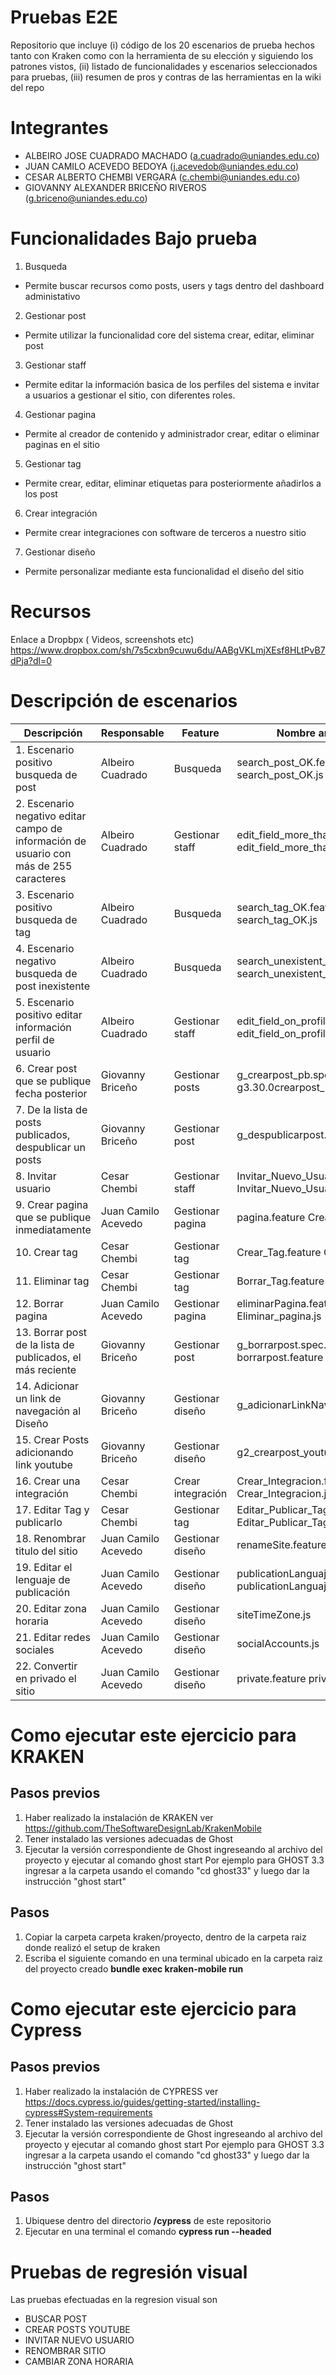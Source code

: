 # Pruebas E2E
Repositorio que incluye (i) código de los 20 escenarios de prueba hechos tanto con Kraken como con la herramienta de su elección y siguiendo los patrones vistos, (ii) listado de funcionalidades y escenarios seleccionados para pruebas, (iii) resumen de pros y contras de las herramientas en la wiki del repo

# Integrantes
- ALBEIRO JOSE CUADRADO MACHADO (a.cuadrado@uniandes.edu.co)
- JUAN CAMILO ACEVEDO BEDOYA (j.acevedob@uniandes.edu.co)
- CESAR ALBERTO CHEMBI VERGARA (c.chembi@uniandes.edu.co)
- GIOVANNY ALEXANDER BRICEÑO RIVEROS (g.briceno@uniandes.edu.co)


# Funcionalidades Bajo prueba

1. Busqueda
- Permite buscar recursos como posts, users y tags dentro del dashboard administativo

2. Gestionar post
- Permite utilizar la funcionalidad core del sistema crear, editar, eliminar post

3. Gestionar staff
- Permite editar la información basica de los perfiles del sistema e invitar a usuarios a gestionar el sitio, con diferentes roles.

4. Gestionar pagina
- Permite al creador de contenido y administrador crear, editar o eliminar paginas en el sitio

5. Gestionar tag
- Permite crear, editar, eliminar etiquetas para posteriormente añadirlos a los post

6. Crear integración
- Permite crear integraciones con  software de terceros a nuestro sitio

7. Gestionar diseño
- Permite personalizar mediante esta funcionalidad el diseño del sitio

# Recursos
Enlace a Dropbpx ( Videos, screenshots etc) https://www.dropbox.com/sh/7s5cxbn9cuwu6du/AABgVKLmjXEsf8HLtPvB7dPja?dl=0

# Descripción de escenarios
| Descripción                                         | Responsable      | Feature | Nombre archivo|
|-----------------------------------------------------|------------------|-------------|-----|
| 1. Escenario positivo busqueda de post              | Albeiro Cuadrado |  Busqueda |search_post_OK.feature search_post_OK.js|
| 2. Escenario negativo editar campo de información de usuario con más de 255 caracteres | Albeiro Cuadrado | Gestionar staff |edit_field_more_than_255.feature edit_field_more_than_255.js|
| 3. Escenario positivo busqueda de tag             | Albeiro Cuadrado |   Busqueda |search_tag_OK.feature search_tag_OK.js|
| 4. Escenario negativo busqueda de post inexistente            | Albeiro Cuadrado |  Busqueda |search_unexistent_post.feature search_unexistent_post.js|
| 5. Escenario positivo editar información perfil de usuario             | Albeiro Cuadrado |  Gestionar staff |edit_field_on_profile.feature edit_field_on_profile.js|
| 6. Crear post que se publique fecha posterior        | Giovanny Briceño |   Gestionar posts  | g_crearpost_pb.spec.js g3.30.0crearpost_pb.feature| 
| 7. De la lista de posts publicados, despublicar un posts                       | Giovanny Briceño |   Gestionar post  | g_despublicarpost.spec.js|
| 8. Invitar usuario                                  | Cesar Chembi     |  Gestionar staff|Invitar_Nuevo_Usuario.feature Invitar_Nuevo_Usuario.js| 
| 9.  Crear pagina que se publique inmediatamente      | Juan Camilo Acevedo |   Gestionar pagina |pagina.feature Crear_pagina.js| 
| 10. Crear tag                                        | Cesar Chembi     |     Gestionar tag |Crear_Tag.feature Crear_Tag.js| 
| 11. Eliminar tag                                     | Cesar Chembi     |   Gestionar tag |Borrar_Tag.feature Borrar_Tag.js| 
| 12. Borrar pagina                                    | Juan Camilo Acevedo|  Gestionar pagina|eliminarPagina.feature Eliminar_pagina.js| 
| 13. Borrar post de la lista de publicados, el más reciente    | Giovanny Briceño |  Gestionar post  | g_borrarpost.spec.js borrarpost.feature|
| 14. Adicionar un link de navegación al Diseño       | Giovanny Briceño |   Gestionar diseño  | g_adicionarLinkNavegar.js           | 
| 15. Crear Posts adicionando link youtube           | Giovanny Briceño |  Gestionar diseño| g2_crearpost_youtube.spec.js       | 
| 16. Crear una integración                           | Cesar Chembi     |     Crear integración|Crear_Integracion.feature Crear_Integracion.js|
| 17. Editar Tag y publicarlo                         | Cesar Chembi     |    Gestionar tag|Editar_Publicar_Tag.feature Editar_Publicar_Tag.js| 
| 18. Renombrar titulo del sitio                      | Juan Camilo Acevedo     | Gestionar diseño | renameSite.feature renameSite.js|
| 19. Editar el lenguaje de publicación               | Juan Camilo Acevedo     | Gestionar diseño | publicationLanguaje.feature publicationLanguaje.js|
| 20. Editar zona horaria                             | Juan Camilo Acevedo     | Gestionar diseño | siteTimeZone.js|
| 21. Editar redes sociales                           | Juan Camilo Acevedo     | Gestionar diseño | socialAccounts.js|
| 22. Convertir en privado el sitio                   | Juan Camilo Acevedo     | Gestionar diseño | private.feature private.js|


# Como ejecutar este ejercicio para KRAKEN
## Pasos previos
1. Haber realizado la instalación de KRAKEN ver https://github.com/TheSoftwareDesignLab/KrakenMobile
2. Tener instalado las versiones adecuadas de Ghost
3. Ejecutar la versión correspondiente de Ghost ingreseando al archivo del proyecto y ejecutar al comando ghost start
Por ejemplo para GHOST 3.3 ingresar a la carpeta usando el comando "cd ghost33" y luego dar la instrucción "ghost start"

## Pasos
1. Copiar la carpeta carpeta kraken/proyecto, dentro de la carpeta raiz donde realizó el setup de kraken
2. Escriba el siguiente comando en una terminal ubicado en la carpeta raiz del proyecto creado __bundle exec kraken-mobile run__

# Como ejecutar este ejercicio para Cypress
## Pasos previos
1. Haber realizado la instalación de CYPRESS ver https://docs.cypress.io/guides/getting-started/installing-cypress#System-requirements
2. Tener instalado las versiones adecuadas de Ghost
3. Ejecutar la versión correspondiente de Ghost ingreseando al archivo del proyecto y ejecutar al comando ghost start
Por ejemplo para GHOST 3.3 ingresar a la carpeta usando el comando "cd ghost33" y luego dar la instrucción "ghost start"

## Pasos
1. Ubiquese dentro del directorio __/cypress__ de este repositorio
2. Ejecutar en una terminal el comando  __cypress run --headed__
 

# Pruebas de regresión visual
Las pruebas efectuadas en la regresion visual son 
- BUSCAR POST
- CREAR POSTS YOUTUBE
- INVITAR NUEVO USUARIO
- RENOMBRAR SITIO
- CAMBIAR ZONA HORARIA
